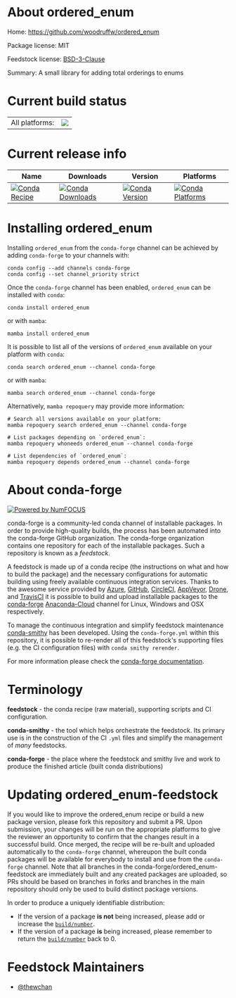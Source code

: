 About ordered_enum
==================

Home: https://github.com/woodruffw/ordered_enum

Package license: MIT

Feedstock license: [BSD-3-Clause](https://github.com/conda-forge/ordered_enum-feedstock/blob/main/LICENSE.txt)

Summary: A small library for adding total orderings to enums

Current build status
====================


<table><tr><td>All platforms:</td>
    <td>
      <a href="https://dev.azure.com/conda-forge/feedstock-builds/_build/latest?definitionId=16863&branchName=main">
        <img src="https://dev.azure.com/conda-forge/feedstock-builds/_apis/build/status/ordered_enum-feedstock?branchName=main">
      </a>
    </td>
  </tr>
</table>

Current release info
====================

| Name | Downloads | Version | Platforms |
| --- | --- | --- | --- |
| [![Conda Recipe](https://img.shields.io/badge/recipe-ordered_enum-green.svg)](https://anaconda.org/conda-forge/ordered_enum) | [![Conda Downloads](https://img.shields.io/conda/dn/conda-forge/ordered_enum.svg)](https://anaconda.org/conda-forge/ordered_enum) | [![Conda Version](https://img.shields.io/conda/vn/conda-forge/ordered_enum.svg)](https://anaconda.org/conda-forge/ordered_enum) | [![Conda Platforms](https://img.shields.io/conda/pn/conda-forge/ordered_enum.svg)](https://anaconda.org/conda-forge/ordered_enum) |

Installing ordered_enum
=======================

Installing `ordered_enum` from the `conda-forge` channel can be achieved by adding `conda-forge` to your channels with:

```
conda config --add channels conda-forge
conda config --set channel_priority strict
```

Once the `conda-forge` channel has been enabled, `ordered_enum` can be installed with `conda`:

```
conda install ordered_enum
```

or with `mamba`:

```
mamba install ordered_enum
```

It is possible to list all of the versions of `ordered_enum` available on your platform with `conda`:

```
conda search ordered_enum --channel conda-forge
```

or with `mamba`:

```
mamba search ordered_enum --channel conda-forge
```

Alternatively, `mamba repoquery` may provide more information:

```
# Search all versions available on your platform:
mamba repoquery search ordered_enum --channel conda-forge

# List packages depending on `ordered_enum`:
mamba repoquery whoneeds ordered_enum --channel conda-forge

# List dependencies of `ordered_enum`:
mamba repoquery depends ordered_enum --channel conda-forge
```


About conda-forge
=================

[![Powered by
NumFOCUS](https://img.shields.io/badge/powered%20by-NumFOCUS-orange.svg?style=flat&colorA=E1523D&colorB=007D8A)](https://numfocus.org)

conda-forge is a community-led conda channel of installable packages.
In order to provide high-quality builds, the process has been automated into the
conda-forge GitHub organization. The conda-forge organization contains one repository
for each of the installable packages. Such a repository is known as a *feedstock*.

A feedstock is made up of a conda recipe (the instructions on what and how to build
the package) and the necessary configurations for automatic building using freely
available continuous integration services. Thanks to the awesome service provided by
[Azure](https://azure.microsoft.com/en-us/services/devops/), [GitHub](https://github.com/),
[CircleCI](https://circleci.com/), [AppVeyor](https://www.appveyor.com/),
[Drone](https://cloud.drone.io/welcome), and [TravisCI](https://travis-ci.com/)
it is possible to build and upload installable packages to the
[conda-forge](https://anaconda.org/conda-forge) [Anaconda-Cloud](https://anaconda.org/)
channel for Linux, Windows and OSX respectively.

To manage the continuous integration and simplify feedstock maintenance
[conda-smithy](https://github.com/conda-forge/conda-smithy) has been developed.
Using the ``conda-forge.yml`` within this repository, it is possible to re-render all of
this feedstock's supporting files (e.g. the CI configuration files) with ``conda smithy rerender``.

For more information please check the [conda-forge documentation](https://conda-forge.org/docs/).

Terminology
===========

**feedstock** - the conda recipe (raw material), supporting scripts and CI configuration.

**conda-smithy** - the tool which helps orchestrate the feedstock.
                   Its primary use is in the construction of the CI ``.yml`` files
                   and simplify the management of *many* feedstocks.

**conda-forge** - the place where the feedstock and smithy live and work to
                  produce the finished article (built conda distributions)


Updating ordered_enum-feedstock
===============================

If you would like to improve the ordered_enum recipe or build a new
package version, please fork this repository and submit a PR. Upon submission,
your changes will be run on the appropriate platforms to give the reviewer an
opportunity to confirm that the changes result in a successful build. Once
merged, the recipe will be re-built and uploaded automatically to the
`conda-forge` channel, whereupon the built conda packages will be available for
everybody to install and use from the `conda-forge` channel.
Note that all branches in the conda-forge/ordered_enum-feedstock are
immediately built and any created packages are uploaded, so PRs should be based
on branches in forks and branches in the main repository should only be used to
build distinct package versions.

In order to produce a uniquely identifiable distribution:
 * If the version of a package **is not** being increased, please add or increase
   the [``build/number``](https://docs.conda.io/projects/conda-build/en/latest/resources/define-metadata.html#build-number-and-string).
 * If the version of a package **is** being increased, please remember to return
   the [``build/number``](https://docs.conda.io/projects/conda-build/en/latest/resources/define-metadata.html#build-number-and-string)
   back to 0.

Feedstock Maintainers
=====================

* [@thewchan](https://github.com/thewchan/)

